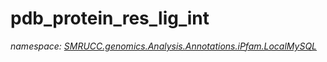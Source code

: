 ﻿# pdb_protein_res_lig_int
_namespace: [SMRUCC.genomics.Analysis.Annotations.iPfam.LocalMySQL](./index.md)_






